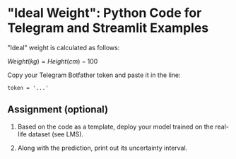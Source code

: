 # "Ideal Weight": Python Code for Telegram and Streamlit Examples 

"Ideal" weight is calculated as follows:

$Weight (kg) = Height (cm) - 100$

Copy your Telegram Botfather token and paste it in the line:

    token = '...'

## Assignment (optional)

1. Based on the code as a template, deploy your model trained on the real-life dataset (see LMS).

2. Along with the prediction, print out its uncertainty interval.
